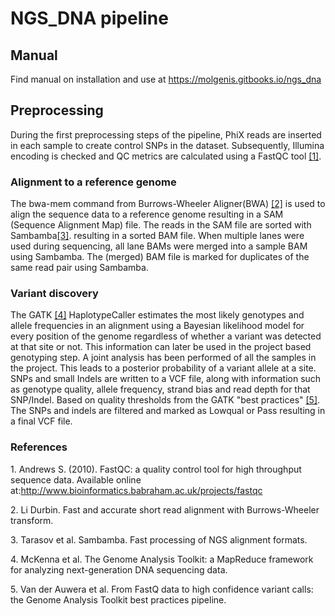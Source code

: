 # NGS_DNA pipeline 
## Manual
Find manual on installation and use at https://molgenis.gitbooks.io/ngs_dna

## Preprocessing

During the first preprocessing steps of the pipeline, PhiX reads are inserted in each sample to create control SNPs in the dataset. Subsequently, Illumina encoding is checked and QC metrics are calculated using a FastQC tool [[1]](#r1).
  
### Alignment to a reference genome

The bwa-mem command from Burrows-Wheeler Aligner(BWA) [[2]](#r2) is used to align the sequence data to a reference genome resulting in a SAM (Sequence Alignment Map) file. The reads in the SAM file are sorted with Sambamba[[3]](#r3). resulting in a sorted BAM file. When multiple lanes were used during sequencing, all lane BAMs were merged into a sample BAM using Sambamba. The (merged) BAM file is marked for duplicates of the same read pair using Sambamba.

### Variant discovery


The GATK [[4]](#r4) HaplotypeCaller estimates the most likely genotypes and allele frequencies in an alignment using a Bayesian likelihood model for every position of the genome regardless of whether a variant was detected at that site or not. This information can later be used in the project based genotyping step.
A joint analysis has been performed of all the samples in the project. This leads to a posterior probability of a variant allele at a site. SNPs and small Indels are written to a VCF file, along with information such as genotype quality, allele frequency, strand bias and read depth for that SNP/Indel. Based on quality thresholds from the GATK "best practices" [[5]](#r5). The SNPs and indels are filtered and marked as Lowqual or Pass resulting in a final VCF file.

### References
<a name="r1"> 1. Andrews S. (2010). FastQC: a quality control tool for high throughput sequence data. Available online at:http://www.bioinformatics.babraham.ac.uk/projects/fastqc </a>

<a name="r2"> 2. Li Durbin. Fast and accurate short read alignment with Burrows-Wheeler transform.</a>

<a name="r3"> 3. Tarasov et al. Sambamba. Fast processing of NGS alignment formats. </a>

<a name="r4"> 4. McKenna et al. The Genome Analysis Toolkit: a MapReduce framework for analyzing next-generation DNA sequencing data. </a>

<a name="r5"> 5. Van der Auwera et al. From FastQ data to high confidence variant calls: the Genome Analysis Toolkit best practices pipeline.</a>
